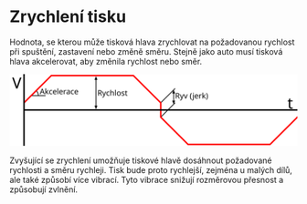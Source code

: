 Zrychlení tisku
====
Hodnota, se kterou může tisková hlava zrychlovat na požadovanou rychlost při spuštění, zastavení nebo změně směru. Stejně jako auto musí tisková hlava akcelerovat, aby změnila rychlost nebo směr.

![Graf rychlosti (V) v průběhu času během pohybu trysky tam a zpět. Zrychlení je sklon přímky, když začíná, zastavuje nebo mění směr](../images/velocity_acceleration_jerk_cs.svg)

Zvyšující se zrychlení umožňuje tiskové hlavě dosáhnout požadované rychlosti a směru rychleji. Tisk bude proto rychlejší, zejména u malých dílů, ale také způsobí více vibrací. Tyto vibrace snižují rozměrovou přesnost a způsobují zvlnění.